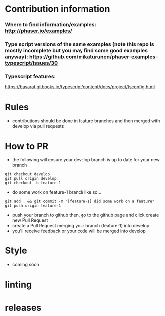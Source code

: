 # Contribution information

### Where to find information/examples: http://phaser.io/examples/

### Type script versions of the same examples (note this repo is mostly incomplete but you may find some good examples anyway): https://github.com/mikaturunen/phaser-examples-typescript/issues/30

### Typescript features:
https://basarat.gitbooks.io/typescript/content/docs/project/tsconfig.html

# Rules
- contributions should be done in feature branches and then merged with develop via pull requests

# How to PR
- the following will ensure your develop branch is up to date for your new branch
```
git checkout develop
git pull origin develop
git checkout -b feature-1
```
- do some work on feature-1 branch like so...
```
git add . && git commit -m "[feature-1] did some work on a feature"
git push origin feature-1
```
- push your branch to github then, go to the github page and click create new Pull Request
- create a Pull Request merging your branch (feature-1) into develop
- you'll receive feedback or your code will be merged into develop

# Style
- coming soon

# linting

# releases
